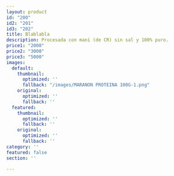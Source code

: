 ```yaml
---
layout: product
id: "200"
id2: "201"
id3: "202"
title: Blablabla
description: Procesada con maní (de CR) sin sal y 100% puro.
price1: "2000"
price2: "3000"
price3: "5000"
images:
  default:
    thumbnail:
      optimized: ''
      fallback: "/images/MARANON PROTEINA 100G-1.png"
    original:
      optimized: ''
      fallback: ''
  featured:
    thumbnail:
      optimized: ''
      fallback: ''
    original:
      optimized: ''
      fallback: ''
category: ''
featured: false
section: ''

---
```

